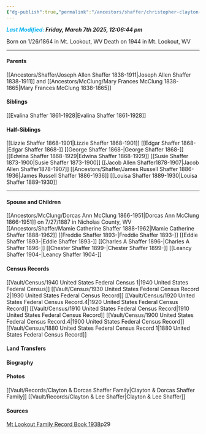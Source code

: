 ```yaml
---
{"dg-publish":true,"permalink":"/ancestors/shaffer/christopher-clayton-shaffer-1864-1944/","tags":["Christopher-Clayton-Shaffer"]}
---
```


***<font color="#00b0f0">Last Modified:</font> Friday, March 7th 2025, 12:06:44 pm***

Born on  1/26/1864 in Mt. Lookout, WV
Death on 1944 in Mt. Lookout, WV

---
#### Parents

[[Ancestors/Shaffer/Joseph Allen Shaffer 1838-1911\|Joseph Allen Shaffer 1838-1911]] and [[Ancestors/McClung/Mary Frances McClung 1838-1865\|Mary Frances McClung 1838-1865]]
#### Siblings
[[Evalina Shaffer 1861-1928\|Evalina Shaffer 1861-1928]]

#### Half-Siblings
[[Lizzie Shaffer 1868-1901\|Lizzie Shaffer 1868-1901]]
[[Edgar Shaffer 1868-\|Edgar Shaffer 1868-]]
[[George Shaffer 1868-\|George Shaffer 1868-]]
[[Edwina Shaffer 1868-1929\|Edwina Shaffer 1868-1929]]
[[Susie Shaffer 1873-1900\|Susie Shaffer 1873-1900]]
[[Jacob Allen Shaffer1878-1907\|Jacob Allen Shaffer1878-1907]]
[[Ancestors/Shaffer/James Russell Shaffer 1886-1936\|James Russell Shaffer 1886-1936]]
[[Louisa Shaffer 1889-1930\|Louisa Shaffer 1889-1930]]

---
#### Spouse and Children
[[Ancestors/McClung/Dorcas Ann McClung 1866-1951\|Dorcas Ann McClung 1866-1951]] on 7/27/1887 in Nicholas County, WV
[[Ancestors/Shaffer/Mamie Catherine Shaffer 1888-1962\|Mamie Catherine Shaffer 1888-1962]]
[[Freddie Shaffer 1893-\|Freddie Shaffer 1893-]]
[[Eddie Shaffer 1893-\|Eddie Shaffer 1893-]]
[[Charles A Shaffer 1896-\|Charles A Shaffer 1896-]]
[[Chester Shaffer 1899-\|Chester Shaffer 1899-]]
[[Leancy Shaffer 1904-\|Leancy Shaffer 1904-]]

#### Census Records
[[Vault/Census/1940 United States Federal Census 1\|1940 United States Federal Census]]
[[Vault/Census/1930 United States Federal Census Record 2\|1930 United States Federal Census Record]]
[[Vault/Census/1920 United States Federal Census Record.4\|1920 United States Federal Census Record]]
[[Vault/Census/1910 United States Federal Census Record\|1910 United States Federal Census Record]]
[[Vault/Census/1900 United States Federal Census Record.4\|1900 United States Federal Census Record]]
[[Vault/Census/1880 United States Federal Census Record 1\|1880 United States Federal Census Record]]
#### Land Transfers

#### Biography

#### Photos
[[Vault/Records/Clayton & Dorcas Shaffer Family\|Clayton & Dorcas Shaffer Family]]
[[Vault/Records/Clayton & Lee Shaffer\|Clayton & Lee Shaffer]]
#### Sources
[Mt Lookout Family Record Book 1938](https://drive.google.com/file/d/0B0oZv34v0ajXQXdIRFhULU0ySWM/view?usp=drive_link&resourcekey=0-q6z_POF66AcZ3lzhcsSGVA)p29
